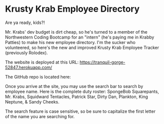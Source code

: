 # Krusty Krab Employee Directory

Are ya ready, kids?!

Mr. Krabs' dev budget is dirt cheap, so he's turned to a member of the Northwestern Coding Bootcamp for an "intern" (he's paying me in Krabby Patties) to make his new employee directory. I'm the sucker who volunteered, so here's the new and improved Krusty Krab Employee Tracker (previously Rolodex).

The website is deployed at this URL: https://tranquil-gorge-52847.herokuapp.com/

The GitHub repo is located here: 

Once you arrive at the site, you may use the search bar to search by employee name. Here is the complete duty roster: SpongeBob Squarepants, Mr. Krabs, Squidward Tentacles, Patrick Star, Dirty Dan, Plankton, King Neptune, & Sandy Cheeks.

The search feature is case sensitive, so be sure to capitalize the first letter of the name you are searching for.
